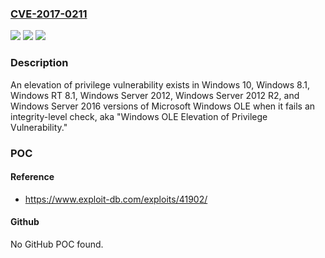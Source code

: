### [CVE-2017-0211](https://cve.mitre.org/cgi-bin/cvename.cgi?name=CVE-2017-0211)
![](https://img.shields.io/static/v1?label=Product&message=Windows%20OLE&color=blue)
![](https://img.shields.io/static/v1?label=Version&message=n%2Fa&color=blue)
![](https://img.shields.io/static/v1?label=Vulnerability&message=Elevation%20of%20Privilege&color=brighgreen)

### Description

An elevation of privilege vulnerability exists in Windows 10, Windows 8.1, Windows RT 8.1, Windows Server 2012, Windows Server 2012 R2, and Windows Server 2016 versions of Microsoft Windows OLE when it fails an integrity-level check, aka "Windows OLE Elevation of Privilege Vulnerability."

### POC

#### Reference
- https://www.exploit-db.com/exploits/41902/

#### Github
No GitHub POC found.

